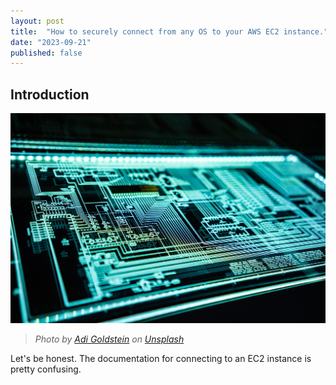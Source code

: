 ```yaml
---
layout: post
title:  "How to securely connect from any OS to your AWS EC2 instance."
date: "2023-09-21"
published: false
---
```


## Introduction

![teal LED panel image](../images/0001-01-25/adi-goldstein-EUsVwEOsblE-unsplash%20(1).jpg)
>_Photo by <a href="https://unsplash.com/@adigold1?utm_source=unsplash&utm_medium=referral&utm_content=creditCopyText">Adi Goldstein</a> on <a href="https://unsplash.com/photos/EUsVwEOsblE?utm_source=unsplash&utm_medium=referral&utm_content=creditCopyText">Unsplash</a>_
  
Let's be honest. The documentation for connecting to an EC2 instance is pretty confusing.
